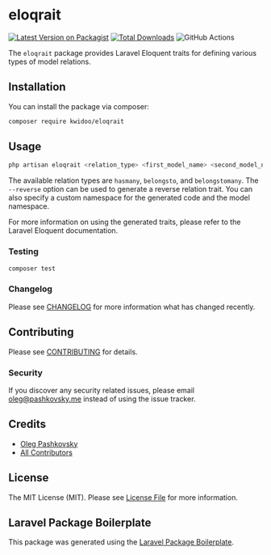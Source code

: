 # eloqrait

[![Latest Version on Packagist](https://img.shields.io/packagist/v/kwidoo/eloqrait.svg?style=flat-square)](https://packagist.org/packages/kwidoo/eloqrait)
[![Total Downloads](https://img.shields.io/packagist/dt/kwidoo/eloqrait.svg?style=flat-square)](https://packagist.org/packages/kwidoo/eloqrait)
![GitHub Actions](https://github.com/kwidoo/eloqrait/actions/workflows/main.yml/badge.svg)

The `eloqrait` package provides Laravel Eloquent traits for defining various types of model relations.

## Installation

You can install the package via composer:

```bash
composer require kwidoo/eloqrait
```

## Usage

```php
php artisan eloqrait <relation_type> <first_model_name> <second_model_name> --reverse --namespace=<namespace> --model_namespace=<model_namespace>
```

The available relation types are `hasmany`, `belongsto`, and `belongstomany`. The `--reverse` option can be used to generate a reverse relation trait. You can also specify a custom namespace for the generated code and the model namespace.

For more information on using the generated traits, please refer to the Laravel Eloquent documentation.

### Testing

```bash
composer test
```

### Changelog

Please see [CHANGELOG](CHANGELOG.md) for more information what has changed recently.

## Contributing

Please see [CONTRIBUTING](CONTRIBUTING.md) for details.

### Security

If you discover any security related issues, please email oleg@pashkovsky.me instead of using the issue tracker.

## Credits

- [Oleg Pashkovsky](https://github.com/kwidoo)
- [All Contributors](../../contributors)

## License

The MIT License (MIT). Please see [License File](LICENSE.md) for more information.

## Laravel Package Boilerplate

This package was generated using the [Laravel Package Boilerplate](https://laravelpackageboilerplate.com).
